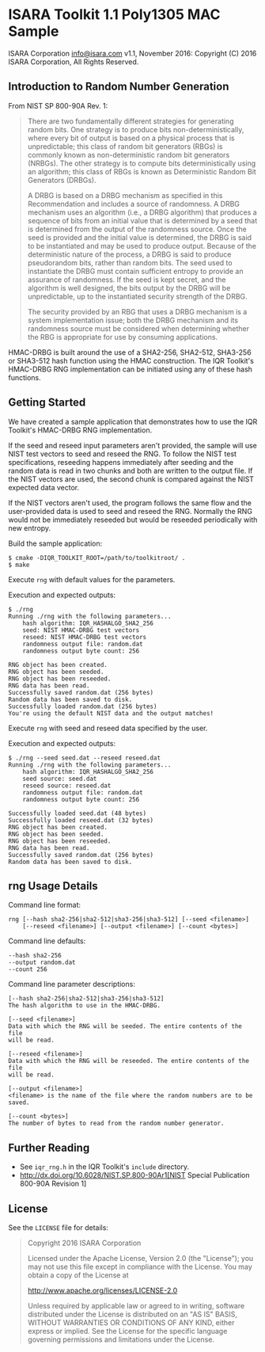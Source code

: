 # ISARA Toolkit 1.1 Poly1305 MAC Sample
ISARA Corporation <info@isara.com>
v1.1, November 2016: Copyright (C) 2016 ISARA Corporation, All Rights Reserved.

## Introduction to Random Number Generation

From NIST SP 800-90A Rev. 1:

> There are two fundamentally different strategies for generating random bits.
> One strategy is to produce bits non-deterministically, where every bit of
> output is based on a physical process that is unpredictable; this class of
> random bit generators (RBGs) is commonly known as non-deterministic random bit
> generators (NRBGs). The other strategy is to compute bits deterministically
> using an algorithm; this class of RBGs is known as Deterministic Random Bit
> Generators (DRBGs).
> 
> A DRBG is based on a DRBG mechanism as specified in this Recommendation and
> includes a source of randomness. A DRBG mechanism uses an algorithm (i.e., a
> DRBG algorithm) that produces a sequence of bits from an initial value that is
> determined by a seed that is determined from the output of the randomness
> source. Once the seed is provided and the initial value is determined, the DRBG
> is said to be instantiated and may be used to produce output. Because of the
> deterministic nature of the process, a DRBG is said to produce pseudorandom
> bits, rather than random bits. The seed used to instantiate the DRBG must
> contain sufficient entropy to provide an assurance of randomness. If the seed
> is kept secret, and the algorithm is well designed, the bits output by the DRBG
> will be unpredictable, up to the instantiated security strength of the DRBG.
> 
> The security provided by an RBG that uses a DRBG mechanism is a system
> implementation issue; both the DRBG mechanism and its randomness source must be
> considered when determining whether the RBG is appropriate for use by consuming
> applications.

HMAC-DRBG is built around the use of a SHA2-256, SHA2-512, SHA3-256 or SHA3-512
hash function using the HMAC construction. The IQR Toolkit's HMAC-DRBG RNG
implementation can be initiated using any of these hash functions.

## Getting Started

We have created a sample application that demonstrates how to use the IQR
Toolkit's HMAC-DRBG RNG implementation.

If the seed and reseed input parameters aren't provided, the sample will use
NIST test vectors to seed and reseed the RNG. To follow the NIST test
specifications, reseeding happens immediately after seeding and the random
data is read in two chunks and both are written to the output file.  If the
NIST vectors are used, the second chunk is compared against the NIST expected
data vector.

If the NIST vectors aren't used, the program follows the same flow and the
user-provided data is used to seed and reseed the RNG. Normally the RNG would
not be immediately reseeded but would be reseeded periodically with new entropy.

Build the sample application:

```
$ cmake -DIQR_TOOLKIT_ROOT=/path/to/toolkitroot/ .
$ make
```

Execute `rng` with default values for the parameters.

Execution and expected outputs:

```
$ ./rng
Running ./rng with the following parameters...
    hash algorithm: IQR_HASHALGO_SHA2_256
    seed: NIST HMAC-DRBG test vectors
    reseed: NIST HMAC-DRBG test vectors
    randomness output file: random.dat
    randomness output byte count: 256

RNG object has been created.
RNG object has been seeded.
RNG object has been reseeded.
RNG data has been read.
Successfully saved random.dat (256 bytes)
Random data has been saved to disk.
Successfully loaded random.dat (256 bytes)
You're using the default NIST data and the output matches!
```

Execute `rng` with seed and reseed data specified by the user.

Execution and expected outputs:

```
$ ./rng --seed seed.dat --reseed reseed.dat
Running ./rng with the following parameters...
    hash algorithm: IQR_HASHALGO_SHA2_256
    seed source: seed.dat
    reseed source: reseed.dat
    randomness output file: random.dat
    randomness output byte count: 256

Successfully loaded seed.dat (48 bytes)
Successfully loaded reseed.dat (32 bytes)
RNG object has been created.
RNG object has been seeded.
RNG object has been reseeded.
RNG data has been read.
Successfully saved random.dat (256 bytes)
Random data has been saved to disk.
```

## rng Usage Details

Command line format:

```
rng [--hash sha2-256|sha2-512|sha3-256|sha3-512] [--seed <filename>]
    [--reseed <filename>] [--output <filename>] [--count <bytes>]
```

Command line defaults:

```
--hash sha2-256
--output random.dat
--count 256
```

Command line parameter descriptions:

```
[--hash sha2-256|sha2-512|sha3-256|sha3-512]
The hash algorithm to use in the HMAC-DRBG.

[--seed <filename>]
Data with which the RNG will be seeded. The entire contents of the file
will be read.

[--reseed <filename>]
Data with which the RNG will be reseeded. The entire contents of the file
will be read.

[--output <filename>]
<filename> is the name of the file where the random numbers are to be saved.

[--count <bytes>]
The number of bytes to read from the random number generator.
```

## Further Reading

* See `iqr_rng.h` in the IQR Toolkit's `include` directory.
* http://dx.doi.org/10.6028/NIST.SP.800-90Ar1[NIST Special Publication 800-90A
Revision 1]

## License

See the `LICENSE` file for details:

> Copyright 2016 ISARA Corporation
> 
> Licensed under the Apache License, Version 2.0 (the "License");
> you may not use this file except in compliance with the License.
> You may obtain a copy of the License at
> 
> http://www.apache.org/licenses/LICENSE-2.0
> 
> Unless required by applicable law or agreed to in writing, software
> distributed under the License is distributed on an "AS IS" BASIS,
> WITHOUT WARRANTIES OR CONDITIONS OF ANY KIND, either express or implied.
> See the License for the specific language governing permissions and
> limitations under the License.
